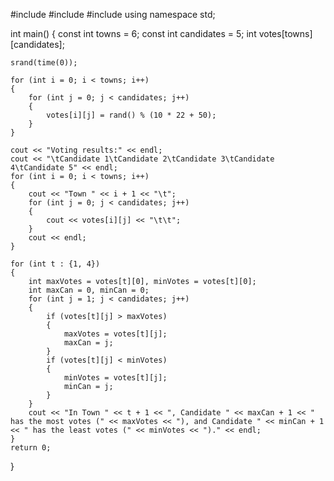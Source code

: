 #include <iostream>
#include <cstdlib>
#include <ctime>
using namespace std;

int main()
{
    const int towns = 6;
    const int candidates = 5;
    int votes[towns][candidates];

    srand(time(0));

    for (int i = 0; i < towns; i++)
    {
        for (int j = 0; j < candidates; j++)
        {
            votes[i][j] = rand() % (10 * 22 + 50);
        }
    }

    cout << "Voting results:" << endl;
    cout << "\tCandidate 1\tCandidate 2\tCandidate 3\tCandidate 4\tCandidate 5" << endl;
    for (int i = 0; i < towns; i++)
    {
        cout << "Town " << i + 1 << "\t";
        for (int j = 0; j < candidates; j++)
        {
            cout << votes[i][j] << "\t\t";
        }
        cout << endl;
    }

    for (int t : {1, 4})
    {
        int maxVotes = votes[t][0], minVotes = votes[t][0];
        int maxCan = 0, minCan = 0;
        for (int j = 1; j < candidates; j++)
        {
            if (votes[t][j] > maxVotes)
            {
                maxVotes = votes[t][j];
                maxCan = j;
            }
            if (votes[t][j] < minVotes)
            {
                minVotes = votes[t][j];
                minCan = j;
            }
        }
        cout << "In Town " << t + 1 << ", Candidate " << maxCan + 1 << " has the most votes (" << maxVotes << "), and Candidate " << minCan + 1 << " has the least votes (" << minVotes << ")." << endl;
    }
    return 0;
}
